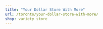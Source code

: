 ```yaml
---
title: "Your Dollar Store With More"
url: /toronto/your-dollar-store-with-more/
shop: variety store
---
```

